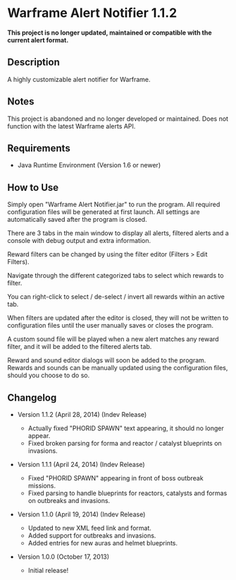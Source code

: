 # Warframe Alert Notifier 1.1.2

**This project is no longer updated, maintained or compatible with the current alert format.**

## Description
A highly customizable alert notifier for Warframe.

## Notes
This project is abandoned and no longer developed or maintained. Does not function with the latest Warframe alerts API.

## Requirements
+ Java Runtime Environment (Version 1.6 or newer)

## How to Use
Simply open "Warframe Alert Notifier.jar" to run the program. All required configuration files will be generated at first launch. All settings are automatically saved after the program is closed.

There are 3 tabs in the main window to display all alerts, filtered alerts and a console with debug output and extra information.

Reward filters can be changed by using the filter editor (Filters > Edit Filters).

Navigate through the different categorized tabs to select which rewards to filter.

You can right-click to select / de-select / invert all rewards within an active tab.

When filters are updated after the editor is closed, they will not be written to configuration files until the user manually saves or closes the program.

A custom sound file will be played when a new alert matches any reward filter, and it will be added to the filtered alerts tab.

Reward and sound editor dialogs will soon be added to the program. Rewards and sounds can be manually updated using the configuration files, should you choose to do so.

## Changelog
+ Version 1.1.2 (April 28, 2014) (Indev Release)
  - Actually fixed "PHORID SPAWN" text appearing, it should no longer appear.
  - Fixed broken parsing for forma and reactor / catalyst blueprints on invasions.

+ Version 1.1.1 (April 24, 2014) (Indev Release)
  - Fixed "PHORID SPAWN" appearing in front of boss outbreak missions.
  - Fixed parsing to handle blueprints for reactors, catalysts and formas on outbreaks and invasions.

+ Version 1.1.0 (April 19, 2014) (Indev Release)
  - Updated to new XML feed link and format.
  - Added support for outbreaks and invasions.
  - Added entries for new auras and helmet blueprints.

+ Version 1.0.0 (October 17, 2013)
  - Initial release!
